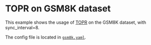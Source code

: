 # TOPR on GSM8K dataset

This example shows the usage of [TOPR](https://arxiv.org/pdf/2503.14286v1) on the GSM8K dataset, with sync_interval=8.

The config file is located in [`gsm8k.yaml`](gsm8k.yaml).
